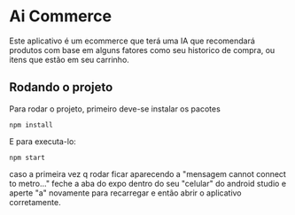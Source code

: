 # Ai Commerce

Este aplicativo é um ecommerce que terá uma IA que recomendará produtos com base em alguns fatores como seu historico de compra, ou itens que estão em seu carrinho.

## Rodando o projeto
Para rodar o projeto, primeiro deve-se instalar os pacotes
```terminal
npm install
```

E para executa-lo:
```
npm start
```

caso a primeira vez q rodar ficar aparecendo a "mensagem cannot connect to metro..."
feche a aba do expo dentro do seu "celular" do android studio
e aperte "a" novamente para recarregar e então abrir o aplicativo corretamente.
